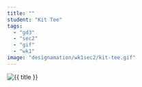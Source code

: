 ```yaml
---
title: ""
student: "Kit Tee"
tags:
  - "gd3"
  - "sec2"
  - "gif"
  - "wk1"
image: "designamation/wk1sec2/kit-tee.gif"
---
```


<img src="{{urls.media}}/{{ image }}" alt="{{ title }}"/>



